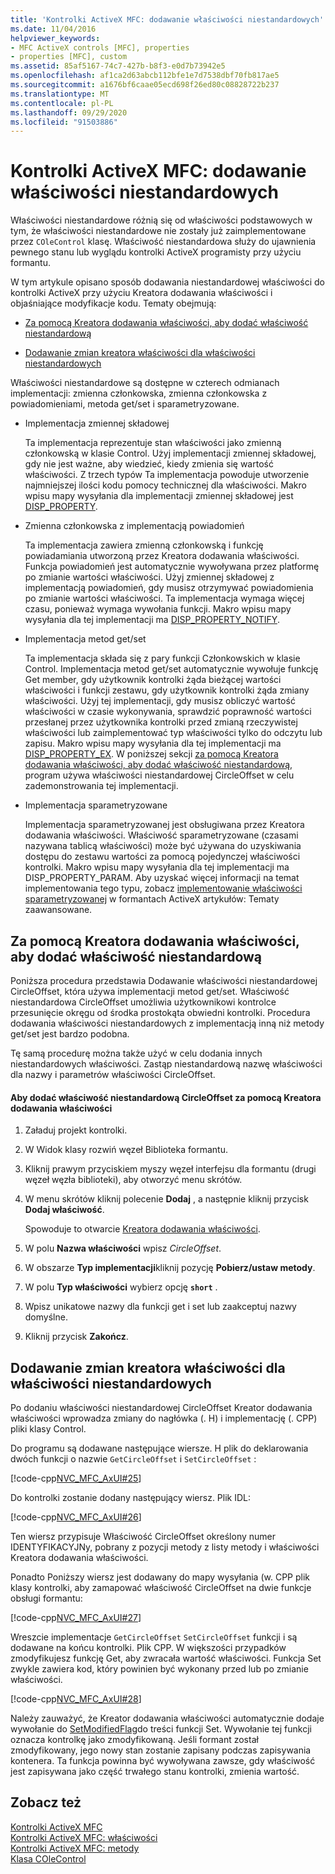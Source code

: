 ```yaml
---
title: 'Kontrolki ActiveX MFC: dodawanie właściwości niestandardowych'
ms.date: 11/04/2016
helpviewer_keywords:
- MFC ActiveX controls [MFC], properties
- properties [MFC], custom
ms.assetid: 85af5167-74c7-427b-b8f3-e0d7b73942e5
ms.openlocfilehash: af1ca2d63abcb112bfe1e7d7538dbf70fb817ae5
ms.sourcegitcommit: a1676bf6caae05ecd698f26ed80c08828722b237
ms.translationtype: MT
ms.contentlocale: pl-PL
ms.lasthandoff: 09/29/2020
ms.locfileid: "91503886"
---
```

# <a name="mfc-activex-controls-adding-custom-properties"></a>Kontrolki ActiveX MFC: dodawanie właściwości niestandardowych

Właściwości niestandardowe różnią się od właściwości podstawowych w tym, że właściwości niestandardowe nie zostały już zaimplementowane przez `COleControl` klasę. Właściwość niestandardowa służy do ujawnienia pewnego stanu lub wyglądu kontrolki ActiveX programisty przy użyciu formantu.

W tym artykule opisano sposób dodawania niestandardowej właściwości do kontrolki ActiveX przy użyciu Kreatora dodawania właściwości i objaśniające modyfikacje kodu. Tematy obejmują:

- [Za pomocą Kreatora dodawania właściwości, aby dodać właściwość niestandardową](#_core_using_classwizard_to_add_a_custom_property)

- [Dodawanie zmian kreatora właściwości dla właściwości niestandardowych](#_core_classwizard_changes_for_custom_properties)

Właściwości niestandardowe są dostępne w czterech odmianach implementacji: zmienna członkowska, zmienna członkowska z powiadomieniami, metoda get/set i sparametryzowane.

- Implementacja zmiennej składowej

   Ta implementacja reprezentuje stan właściwości jako zmienną członkowską w klasie Control. Użyj implementacji zmiennej składowej, gdy nie jest ważne, aby wiedzieć, kiedy zmienia się wartość właściwości. Z trzech typów Ta implementacja powoduje utworzenie najmniejszej ilości kodu pomocy technicznej dla właściwości. Makro wpisu mapy wysyłania dla implementacji zmiennej składowej jest [DISP_PROPERTY](reference/dispatch-maps.md#disp_property).

- Zmienna członkowska z implementacją powiadomień

   Ta implementacja zawiera zmienną członkowską i funkcję powiadamiania utworzoną przez Kreatora dodawania właściwości. Funkcja powiadomień jest automatycznie wywoływana przez platformę po zmianie wartości właściwości. Użyj zmiennej składowej z implementacją powiadomień, gdy musisz otrzymywać powiadomienia po zmianie wartości właściwości. Ta implementacja wymaga więcej czasu, ponieważ wymaga wywołania funkcji. Makro wpisu mapy wysyłania dla tej implementacji ma [DISP_PROPERTY_NOTIFY](reference/dispatch-maps.md#disp_property_notify).

- Implementacja metod get/set

   Ta implementacja składa się z pary funkcji Członkowskich w klasie Control. Implementacja metod get/set automatycznie wywołuje funkcję Get member, gdy użytkownik kontrolki żąda bieżącej wartości właściwości i funkcji zestawu, gdy użytkownik kontrolki żąda zmiany właściwości. Użyj tej implementacji, gdy musisz obliczyć wartość właściwości w czasie wykonywania, sprawdzić poprawność wartości przesłanej przez użytkownika kontrolki przed zmianą rzeczywistej właściwości lub zaimplementować typ właściwości tylko do odczytu lub zapisu. Makro wpisu mapy wysyłania dla tej implementacji ma [DISP_PROPERTY_EX](reference/dispatch-maps.md#disp_property_ex). W poniższej sekcji [za pomocą Kreatora dodawania właściwości, aby dodać właściwość niestandardową](#_core_using_classwizard_to_add_a_custom_property), program używa właściwości niestandardowej CircleOffset w celu zademonstrowania tej implementacji.

- Implementacja sparametryzowane

   Implementacja sparametryzowanej jest obsługiwana przez Kreatora dodawania właściwości. Właściwość sparametryzowane (czasami nazywana tablicą właściwości) może być używana do uzyskiwania dostępu do zestawu wartości za pomocą pojedynczej właściwości kontrolki. Makro wpisu mapy wysyłania dla tej implementacji ma DISP_PROPERTY_PARAM. Aby uzyskać więcej informacji na temat implementowania tego typu, zobacz [implementowanie właściwości sparametryzowanej](mfc-activex-controls-advanced-topics.md) w formantach ActiveX artykułów: Tematy zaawansowane.

## <a name="using-the-add-property-wizard-to-add-a-custom-property"></a><a name="_core_using_classwizard_to_add_a_custom_property"></a> Za pomocą Kreatora dodawania właściwości, aby dodać właściwość niestandardową

Poniższa procedura przedstawia Dodawanie właściwości niestandardowej CircleOffset, która używa implementacji metod get/set. Właściwość niestandardowa CircleOffset umożliwia użytkownikowi kontrolce przesunięcie okręgu od środka prostokąta obwiedni kontrolki. Procedura dodawania właściwości niestandardowych z implementacją inną niż metody get/set jest bardzo podobna.

Tę samą procedurę można także użyć w celu dodania innych niestandardowych właściwości. Zastąp niestandardową nazwę właściwości dla nazwy i parametrów właściwości CircleOffset.

#### <a name="to-add-the-circleoffset-custom-property-using-the-add-property-wizard"></a>Aby dodać właściwość niestandardową CircleOffset za pomocą Kreatora dodawania właściwości

1. Załaduj projekt kontrolki.

1. W Widok klasy rozwiń węzeł Biblioteka formantu.

1. Kliknij prawym przyciskiem myszy węzeł interfejsu dla formantu (drugi węzeł węzła biblioteki), aby otworzyć menu skrótów.

1. W menu skrótów kliknij polecenie **Dodaj** , a następnie kliknij przycisk **Dodaj właściwość**.

   Spowoduje to otwarcie [Kreatora dodawania właściwości](../ide/adding-a-property-visual-cpp.md#names-add-property-wizard).

1. W polu **Nazwa właściwości** wpisz *CircleOffset*.

1. W obszarze **Typ implementacji**kliknij pozycję **Pobierz/ustaw metody**.

1. W polu **Typ właściwości** wybierz opcję **`short`** .

1. Wpisz unikatowe nazwy dla funkcji get i set lub zaakceptuj nazwy domyślne.

1. Kliknij przycisk **Zakończ**.

## <a name="add-property-wizard-changes-for-custom-properties"></a><a name="_core_classwizard_changes_for_custom_properties"></a> Dodawanie zmian kreatora właściwości dla właściwości niestandardowych

Po dodaniu właściwości niestandardowej CircleOffset Kreator dodawania właściwości wprowadza zmiany do nagłówka (. H) i implementację (. CPP) pliki klasy Control.

Do programu są dodawane następujące wiersze. H plik do deklarowania dwóch funkcji o nazwie `GetCircleOffset` i `SetCircleOffset` :

[!code-cpp[NVC_MFC_AxUI#25](codesnippet/cpp/mfc-activex-controls-adding-custom-properties_1.h)]

Do kontrolki zostanie dodany następujący wiersz. Plik IDL:

[!code-cpp[NVC_MFC_AxUI#26](codesnippet/cpp/mfc-activex-controls-adding-custom-properties_2.idl)]

Ten wiersz przypisuje Właściwość CircleOffset określony numer IDENTYFIKACYJNy, pobrany z pozycji metody z listy metody i właściwości Kreatora dodawania właściwości.

Ponadto Poniższy wiersz jest dodawany do mapy wysyłania (w. CPP plik klasy kontrolki, aby zamapować właściwość CircleOffset na dwie funkcje obsługi formantu:

[!code-cpp[NVC_MFC_AxUI#27](codesnippet/cpp/mfc-activex-controls-adding-custom-properties_3.cpp)]

Wreszcie implementacje `GetCircleOffset` `SetCircleOffset` funkcji i są dodawane na końcu kontrolki. Plik CPP. W większości przypadków zmodyfikujesz funkcję Get, aby zwracała wartość właściwości. Funkcja Set zwykle zawiera kod, który powinien być wykonany przed lub po zmianie właściwości.

[!code-cpp[NVC_MFC_AxUI#28](codesnippet/cpp/mfc-activex-controls-adding-custom-properties_4.cpp)]

Należy zauważyć, że Kreator dodawania właściwości automatycznie dodaje wywołanie do [SetModifiedFlag](reference/colecontrol-class.md#setmodifiedflag)do treści funkcji Set. Wywołanie tej funkcji oznacza kontrolkę jako zmodyfikowaną. Jeśli formant został zmodyfikowany, jego nowy stan zostanie zapisany podczas zapisywania kontenera. Ta funkcja powinna być wywoływana zawsze, gdy właściwość jest zapisywana jako część trwałego stanu kontrolki, zmienia wartość.

## <a name="see-also"></a>Zobacz też

[Kontrolki ActiveX MFC](mfc-activex-controls.md)<br/>
[Kontrolki ActiveX MFC: właściwości](mfc-activex-controls-properties.md)<br/>
[Kontrolki ActiveX MFC: metody](mfc-activex-controls-methods.md)<br/>
[Klasa COleControl](reference/colecontrol-class.md)
